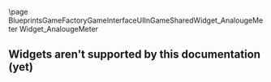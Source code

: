 \page BlueprintsGameFactoryGameInterfaceUIInGameSharedWidget_AnalougeMeter Widget_AnalougeMeter
## Widgets aren't supported by this documentation (yet)
